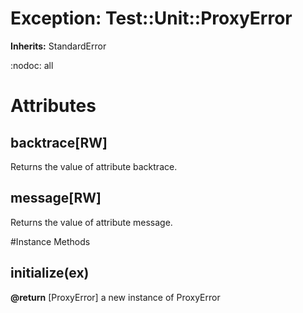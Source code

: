 # Exception: Test::Unit::ProxyError
**Inherits:** StandardError
    

:nodoc: all


# Attributes
## backtrace[RW] [](#attribute-i-backtrace)
Returns the value of attribute backtrace.

## message[RW] [](#attribute-i-message)
Returns the value of attribute message.


#Instance Methods
## initialize(ex) [](#method-i-initialize)

**@return** [ProxyError] a new instance of ProxyError

